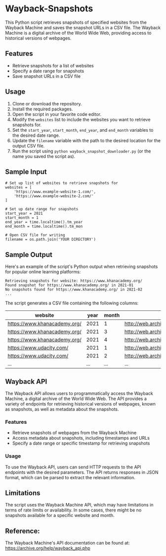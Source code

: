 # Wayback-Snapshots

This Python script retrieves snapshots of specified websites from the Wayback Machine and saves the snapshot URLs in a CSV file. The Wayback Machine is a digital archive of the World Wide Web, providing access to historical versions of webpages.

## Features

- Retrieve snapshots for a list of websites
- Specify a date range for snapshots
- Save snapshot URLs in a CSV file

## Usage

1. Clone or download the repository.
2. Install the required packages.
3. Open the script in your favorite code editor.
4. Modify the `websites` list to include the websites you want to retrieve snapshots for.
5. Set the `start_year`, `start_month`, `end_year`, and `end_month` variables to the desired date range.
6. Update the `filename` variable with the path to the desired location for the output CSV file.
7. Run the script using `python wayback_snapshot_downloader.py` (or the name you saved the script as).

## Sample Input
```
# Set up list of websites to retrieve snapshots for
websites = [
    'https://www.example-website-1.com/',
    'https://www.example-website-2.com/'
]

# Set up date range for snapshots
start_year = 2021
start_month = 1
end_year = time.localtime().tm_year
end_month = time.localtime().tm_mon

# Open CSV file for writing
filename = os.path.join('YOUR DIRECTORY')
```

## Sample Output

Here's an example of the script's Python output when retrieving snapshots for popular online learning platforms:

```
Retrieving snapshots for website: https://www.khanacademy.org/
Found snapshot for https://www.khanacademy.org/ in 2021-01
No snapshots found for https://www.khanacademy.org/ in 2021-02
...
```

The script generates a CSV file containing the following columns:

| website                      | year | month | snapshot_url                                     |
|------------------------------|------|-------|--------------------------------------------------|
| https://www.khanacademy.org/ | 2021 | 1     | http://web.archive.org/web/20210109021835/...    |
| https://www.khanacademy.org/ | 2021 | 3     | http://web.archive.org/web/20210317015535/...    |
| https://www.khanacademy.org/ | 2021 | 4     | http://web.archive.org/web/20210409174855/...    |
| https://www.udacity.com/     | 2021 | 1     | http://web.archive.org/web/20210110020409/...    |
| https://www.udacity.com/     | 2021 | 2     | http://web.archive.org/web/20210209044423/...    |
| ...                          | ...  | ...   | ...                                              |

## Wayback API

The Wayback API allows users to programmatically access the Wayback Machine, a digital archive of the World Wide Web. The API provides a variety of endpoints for retrieving historical versions of webpages, known as snapshots, as well as metadata about the snapshots.

### Features

- Retrieve snapshots of webpages from the Wayback Machine
- Access metadata about snapshots, including timestamps and URLs
- Specify a date range or specific timestamp for retrieving snapshots

### Usage

To use the Wayback API, users can send HTTP requests to the API endpoints with the desired parameters. The API returns responses in JSON format, which can be parsed to extract the relevant information.

## Limitations

The script uses the Wayback Machine API, which may have limitations in terms of rate limits or availability. In some cases, there might be no snapshots available for a specific website and month.

## Reference:
The Wayback Machine's API documentation can be found at: https://archive.org/help/wayback_api.php
